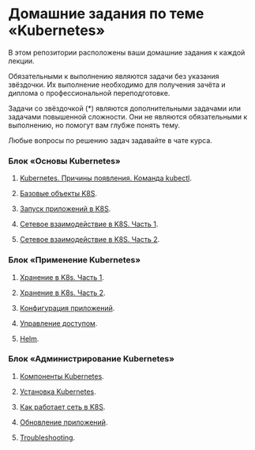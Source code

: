 # Домашние задания по теме «Kubernetes»

В этом репозитории расположены ваши домашние задания к каждой лекции. 

Обязательными к выполнению являются задачи без указания звёздочки. Их выполнение необходимо для получения зачёта и диплома о профессиональной переподготовке.

Задачи со звёздочкой (*) являются дополнительными задачами или задачами повышенной сложности. Они не являются обязательными к выполнению, но помогут вам глубже понять тему.

Любые вопросы по решению задач задавайте в чате курса.

### Блок «Основы Kubernetes»

1. [Kubernetes. Причины появления. Команда kubectl](https://github.com/MezencevPavel/devops-netology/tree/main/k8s/01).

2. [Базовые объекты K8S](https://github.com/MezencevPavel/devops-netology/tree/main/k8s/02).

3. [Запуск приложений в K8S](https://github.com/MezencevPavel/devops-netology/tree/main/k8s/03).

4. [Сетевое взаимодействие в K8S. Часть 1](https://github.com/MezencevPavel/devops-netology/tree/main/k8s/04).

5. [Сетевое взаимодействие в K8S. Часть 2](https://github.com/MezencevPavel/devops-netology/tree/main/k8s/05).


### Блок «Применение Kubernetes»

1. [Хранение в K8s. Часть 1](https://github.com/MezencevPavel/devops-netology/tree/main/k8s/06).

2. [Хранение в K8s. Часть 2](https://github.com/MezencevPavel/devops-netology/tree/main/k8s/07).

3. [Конфигурация приложений](https://github.com/MezencevPavel/devops-netology/tree/main/k8s/08).

4. [Управление доступом](https://github.com/MezencevPavel/devops-netology/tree/main/k8s/09).

5. [Helm](https://github.com/MezencevPavel/devops-netology/tree/main/k8s/10).

### Блок «Администрирование Kubernetes»

1. [Компоненты Kubernetes](https://github.com/MezencevPavel/devops-netology/tree/main/k8s/11).

2. [Установка Kubernetes](https://github.com/MezencevPavel/devops-netology/tree/main/k8s/12).

3. [Как работает сеть в K8S](https://github.com/MezencevPavel/devops-netology/tree/main/k8s/13).

4. [Обновление приложений](https://github.com/MezencevPavel/devops-netology/tree/main/k8s/14).

5. [Troubleshooting](https://github.com/MezencevPavel/devops-netology/tree/main/k8s/15).